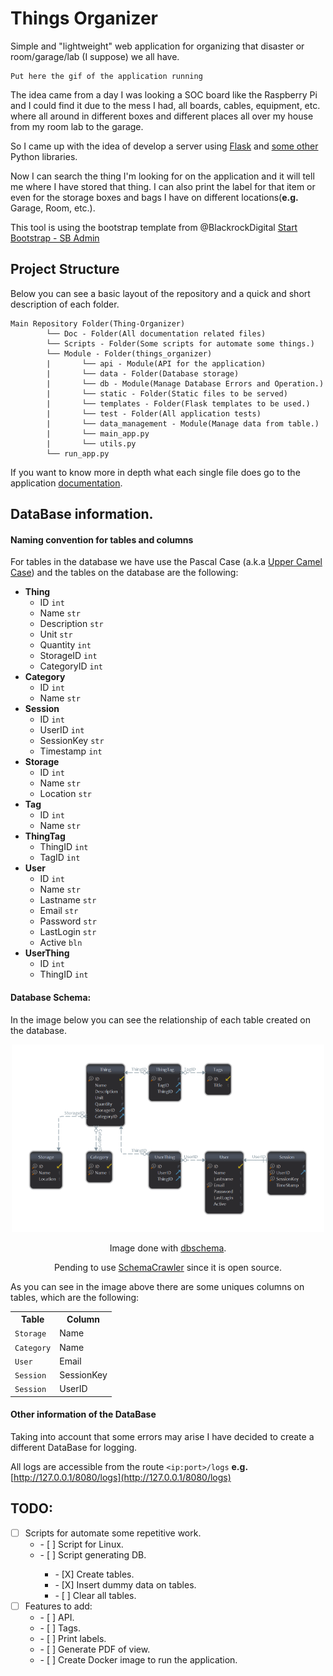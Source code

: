 # Things Organizer

Simple and "lightweight" web application for organizing that disaster or room/garage/lab
(I suppose) we all have.

```
Put here the gif of the application running
```

The idea came from a day I was looking a SOC board like the Raspberry Pi and I could find it
due to the mess I had, all boards, cables, equipment, etc. where all around in different boxes and
different places all over my house from my room lab to the garage.


So I came up with the idea of develop a server using [Flask](http://flask.pocoo.org/) and
[some other](/requirements.txt) Python libraries.


Now I can search the thing I'm looking for on the application and it will tell me where I have
stored that thing. I can also print the label for that item or even for the storage boxes and bags
I have on different locations(**e.g.** Garage, Room, etc.).

This tool is using the bootstrap template from @BlackrockDigital
[Start Bootstrap - SB Admin](https://github.com/BlackrockDigital/startbootstrap-sb-admin)

## Project Structure

Below you can see a basic layout of the repository and a quick and short description of each folder.

```
Main Repository Folder(Thing-Organizer)
        └── Doc - Folder(All documentation related files)
        └── Scripts - Folder(Some scripts for automate some things.)
        └── Module - Folder(things_organizer)
        |       └── api - Module(API for the application)
        |       └── data - Folder(Database storage)
        |       └── db - Module(Manage Database Errors and Operation.)
        |       └── static - Folder(Static files to be served)
        |       └── templates - Folder(Flask templates to be used.)
        |       └── test - Folder(All application tests)
        |       └── data_management - Module(Manage data from table.)
        |       └── main_app.py
        |       └── utils.py
        └── run_app.py
```

If you want to know more in depth what each single file does go to the
application [documentation](Doc/project_documentation/things_organizer).

## DataBase information.

#### Naming convention for tables and columns

For tables in the database we have use the Pascal Case
(a.k.a [Upper Camel Case](https://en.wikipedia.org/wiki/Camel_case)) and the tables on the database
are the following:

* **Thing**
    * ID `int`
    * Name `str`
    * Description `str`
    * Unit `str`
    * Quantity `int`
    * StorageID `int`
    * CategoryID `int`
* **Category**
    * ID `int`
    * Name `str`
* **Session**
    * ID  `int`
    * UserID `int`
    * SessionKey `str`
    * Timestamp `int`
* **Storage**
    * ID  `int`
    * Name `str`
    * Location `str`
* **Tag**
    * ID `int`
    * Name `str`
* **ThingTag**
    * ThingID `int`
    * TagID `int`
* **User**
    * ID `int`
    * Name `str`
    * Lastname `str`
    * Email `str`
    * Password `str`
    * LastLogin `str`
    * Active `bln`
* **UserThing**
    * ID `int`
    * ThingID `int`

#### Database Schema:

In the image below you can see the relationship of each table created on the database.

<p align="center">
<img src="Doc/img/sql_diagram.png" alt="SQL scheme Diagram"  width="500"/>
</p>
<p align="center">Image done with <a href="https://www.dbschema.com/download.html">dbschema</a>.
</p>
<p align="center">Pending to use <a href="https://github.com/schemacrawler/SchemaCrawler">SchemaCrawler</a> since it is open
source.</p>

As you can see in the image above there are some uniques columns on tables, which are the following:

<center>
  <table>
    <tr>
      <th>Table</th>
      <th>Column</th>
    </tr>
    <tr>
      <td><code>Storage</code></td>
      <td>Name</td>
    </tr>
    <tr>
      <td><code>Category</code></td>
      <td>Name</td>
    </tr>
    <tr>
      <td><code>User</code></td>
      <td>Email</td>
    </tr>
    <tr>
      <td><code>Session</code></td>
      <td>SessionKey</td>
    </tr>
    <tr>
      <td><code>Session</code></td>
      <td>UserID</td>
    </tr>
  </table>
</center>

#### Other information of the DataBase

Taking into account that some errors may arise I have decided to create a
different DataBase for logging.

All logs are accessible from the route `<ip:port>/logs`
**e.g.** [http://127.0.0.1/8080/logs](http://127.0.0.1/8080/logs)

## TODO:
 - [ ] Scripts for automate some repetitive work.
   <ul><li> - [ ] Script for Linux.</li>
   <li> - [ ] Script generating DB.</li>
      <ul><li> - [X] Create tables.</li>
      <li> - [X] Insert dummy data on tables.</li>
      <li> - [ ] Clear all tables.</li></ul>
   </ul>
 - [ ] Features to add:
   <ul><li> - [ ] API.</li>
   <li> - [ ] Tags.</li>
   <li> - [ ] Print labels.</li>
   <li> - [ ] Generate PDF of view.</li>
   <li> - [ ] Create Docker image to run the application.</li>
   </ul>
